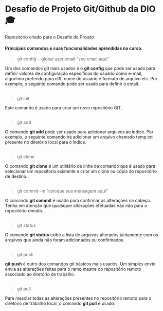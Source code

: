 # Desafio de Projeto Git/Github da DIO 🎓

Repositório criado para o Desafio de Projeto

#### Principais comandos e suas funcionalidades aprendidas no curso:

>  git config --global user.email "seu email aqui"

Um dos comandos git mais usados é o **git config** que pode ser usado para definir valores de configuração específicos do usuário como e-mail, algoritmo preferido para diff, nome de usuário e formato de arquivo etc. Por exemplo, o seguinte comando pode ser usado para definir o email.
<br><br/>
>  git init
 
Este comando é usado para criar um novo repositório GIT.
<br><br/>
>  git add

O comando **git add** pode ser usado para adicionar arquivos ao índice. Por exemplo, o seguinte comando irá adicionar um arquivo chamado temp.txt presente no diretório local para o índice.
<br><br/>
>  git clone

O comando __git clone__ é um utilitário de linha de comando que é usado para selecionar um repositório existente e criar um clone ou cópia do repositório de destino.
<br><br/>
>  git commit –m “coloque sua mensagem aqui”

O comando **git commit** é usado para confirmar as alterações na cabeça. Tenha em atenção que quaisquer alterações efetuadas não irão para o repositório remoto.
<br><br/>
>  git status

O comando **git status** exibe a lista de arquivos alterados juntamente com os arquivos que ainda não foram adicionados ou confirmados.
<br><br/>
>  git push

**git push** é outro dos comandos git básicos mais usados. Um simples envio envia as alterações feitas para o ramo mestre do repositório remoto associado ao diretório de trabalho.
<br><br/>
>  git pull

Para mesclar todas as alterações presentes no repositório remoto para o diretório de trabalho local, o comando __git pull__ é usado. 
